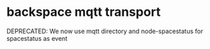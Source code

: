 # backspace mqtt transport

DEPRECATED: We now use mqtt directory and node-spacestatus for spacestatus as event
